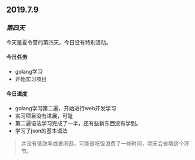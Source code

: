 ## 2019.7.9
### *第四天*

今天是夏令营的第四天，今日没有特别活动。
#### 今日任务
- golang学习
- 开始实习项目
#### 今日进度
+ golang学习第二遍，开始进行web开发学习
+ 实习项目没有进展，可耻
+ 第二遍语法学习完成了一半，还有些新东西没有学到。
+ 学习了json的基本语法

> 并没有低效率或者闲逛。可能是吃饭浪费了一些时间，明天会省略这个环节。
